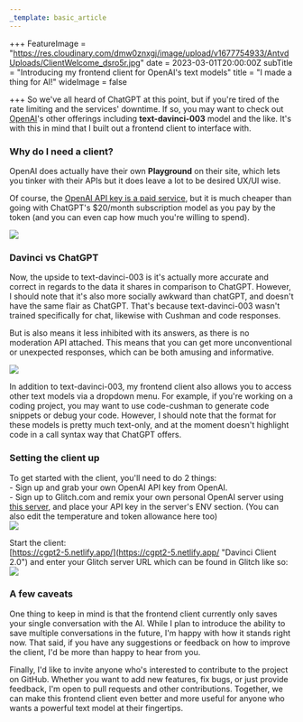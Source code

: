 ```yaml
---
_template: basic_article
---
```




+++
FeatureImage = "https://res.cloudinary.com/dmw0znxgj/image/upload/v1677754933/AntvdUploads/ClientWelcome_dsro5r.jpg"
date = 2023-03-01T20:00:00Z
subTitle = "Introducing my frontend client for OpenAI's text models"
title = "I made a thing for AI!"
wideImage = false

+++
So we've all heard of ChatGPT at this point, but if you're tired of the rate limiting and the services' downtime. If so, you may want to check out [OpenAI](https://platform.openai.com/docs/models "Open AI Models")'s other offerings including **text-davinci-003** model and the like. It's with this in mind that I built out a frontend client to interface with.

### Why do I need a client?

OpenAI does actually have their own **Playground** on their site, which lets you tinker with their APIs but it does leave a lot to be desired UX/UI wise.

Of course, the [OpenAI API key is a paid service](https://openai.com/pricing "OpenAI Pricing"), but it is much cheaper than going with ChatGPT's $20/month subscription model as you pay by the token (and you can even cap how much you're willing to spend).

![](https://res.cloudinary.com/dmw0znxgj/image/upload/v1677754321/AntvdUploads/Billing_stymrs.jpg)

### Davinci vs ChatGPT

Now, the upside to text-davinci-003 is it's actually more accurate and correct in regards to the data it shares in comparison to ChatGPT. However, I should note that it's also more socially awkward than chatGPT, and doesn't have the same flair as ChatGPT. That's because text-davinci-003 wasn't trained specifically for chat, likewise with Cushman and code responses.

But is also means it less inhibited with its answers, as there is no moderation API attached. This means that you can get more unconventional or unexpected responses, which can be both amusing and informative.

![](https://res.cloudinary.com/dmw0znxgj/image/upload/v1677754761/AntvdUploads/Example_liwcxy.jpg)

In addition to text-davinci-003, my frontend client also allows you to access other text models via a dropdown menu. For example, if you're working on a coding project, you may want to use code-cushman to generate code snippets or debug your code. However, I should note that the format for these models is pretty much text-only, and at the moment doesn't highlight code in a call syntax way that ChatGPT offers.

### Setting the client up

To get started with the client, you'll need to do 2 things:  
\- Sign up and grab your own OpenAI API key from OpenAI.  
\- Sign up to Glitch.com and remix your own personal OpenAI server using [this server](dit/#!/davinci-server?path=server.js%3A1%3A0 "Davinci Server"), and place your API key in the server's ENV section.  (You can also edit the temperature and token allowance here too)  
![](https://res.cloudinary.com/dmw0znxgj/image/upload/v1677755062/AntvdUploads/Glitch_nnovrq.jpg)

Start the client:  
[https://cgpt2-5.netlify.app/](https://cgpt2-5.netlify.app/ "Davinci Client 2.0") and enter your Glitch server URL which can be found in Glitch like so:  
![](https://res.cloudinary.com/dmw0znxgj/image/upload/v1677755414/AntvdUploads/ServerURL_ogvt6e.jpg)

### A few caveats

One thing to keep in mind is that the frontend client currently only saves your single conversation with the AI. While I plan to introduce the ability to save multiple conversations in the future, I'm happy with how it stands right now. That said, if you have any suggestions or feedback on how to improve the client, I'd be more than happy to hear from you.

Finally, I'd like to invite anyone who's interested to contribute to the project on GitHub. Whether you want to add new features, fix bugs, or just provide feedback, I'm open to pull requests and other contributions. Together, we can make this frontend client even better and more useful for anyone who wants a powerful text model at their fingertips.
